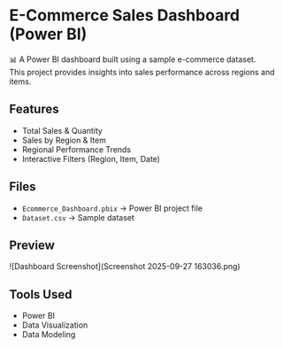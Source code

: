 # E-Commerce Sales Dashboard (Power BI)

📊 A Power BI dashboard built using a sample e-commerce dataset.  
This project provides insights into sales performance across regions and items.  

## Features
- Total Sales & Quantity  
- Sales by Region & Item  
- Regional Performance Trends  
- Interactive Filters (Region, Item, Date)  

## Files
- `Ecommerce_Dashboard.pbix` → Power BI project file  
- `Dataset.csv` → Sample dataset  

## Preview
![Dashboard Screenshot](Screenshot 2025-09-27 163036.png)

## Tools Used
- Power BI
- Data Visualization
- Data Modeling
